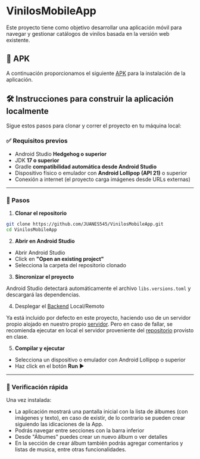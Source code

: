 # VinilosMobileApp

Este proyecto tiene como objetivo desarrollar una aplicación móvil para navegar y gestionar catálogos de vinilos basada en la versión web existente.

## 🍷 APK
A continuación proporcionamos el siguiente [APK](https://github.com/JUANES545/VinilosMobileApp/releases/download/1.0.0/VinilosMobileApp.apk) para la instalación de la aplicación.

## 🛠️ Instrucciones para construir la aplicación localmente

Sigue estos pasos para clonar y correr el proyecto en tu máquina local:

### ✅ Requisitos previos

- Android Studio **Hedgehog o superior**
- JDK **17 o superior**
- Gradle **compatibilidad automática desde Android Studio**
- Dispositivo físico o emulador con **Android Lollipop (API 21)** o superior
- Conexión a internet (el proyecto carga imágenes desde URLs externas)

---

### 🧾 Pasos

1. **Clonar el repositorio**

```bash
git clone https://github.com/JUANES545/VinilosMobileApp.git
cd VinilosMobileApp
```

2. **Abrir en Android Studio**

- Abrir Android Studio
- Click en **"Open an existing project"**
- Selecciona la carpeta del repositorio clonado

3. **Sincronizar el proyecto**

Android Studio detectará automáticamente el archivo `libs.versions.toml` y descargará las dependencias.

4. Desplegar el [Backend](https://github.com/MISW-4104-Web/BackVynils) Local/Remoto

Ya está incluido por defecto en este proyecto, haciendo uso de un servidor propio alojado en nuestro propio [servidor](https://dev2.gestionhq5.com.co/). 
Pero en caso de fallar, se recomienda ejecutar en local el servidor proveniente del [repositorio](https://github.com/MISW-4104-Web/BackVynils) provisto en clase.

5. **Compilar y ejecutar**

- Selecciona un dispositivo o emulador con Android Lollipop o superior
- Haz click en el botón **Run** ▶️

---

### 🧪 Verificación rápida

Una vez instalada:

- La aplicación mostrará una pantalla inicial con la lista de álbumes  (con imágenes y texto), en caso de existir, de lo contrario se pueden crear siguiendo las idicaciones de la App.
- Podrás navegar entre secciones con la barra inferior
- Desde "Álbumes" puedes crear un nuevo álbum o ver detalles
- En la sección de crear álbum también podrás agregar comentarios y listas de musica, entre otras funcionalidades.
